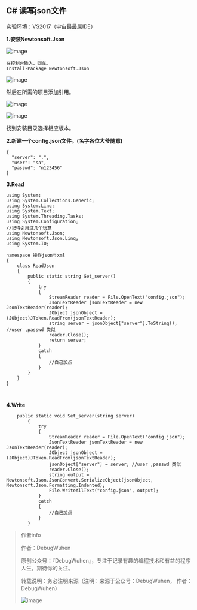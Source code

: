 ## C# 读写json文件

实验环境：VS2017（宇宙最最屌IDE）

**1.安装Newtonsoft.Json**

![image](https://user-images.githubusercontent.com/48900845/115116802-2f440b80-9fce-11eb-8ba2-f018cbc7c933.png)

```
在控制台输入，回车。
Install-Package Newtonsoft.Json
```

![image](https://user-images.githubusercontent.com/48900845/115116818-41be4500-9fce-11eb-9def-fe2cf1374bbf.png)


然后在所需的项目添加引用。

![image](https://user-images.githubusercontent.com/48900845/115116824-4daa0700-9fce-11eb-9c0f-328ba748522d.png)

![image](https://user-images.githubusercontent.com/48900845/115116830-539fe800-9fce-11eb-9506-8fd3e31cbe8e.png)

找到安装目录选择相应版本。

**2.新建一个config.json文件。(名字各位大爷随意)**

```
{
  "server": ".",
  "user": "sa",
  "passwd": "n123456"
}
```

**3.Read**

```
using System;
using System.Collections.Generic;
using System.Linq;
using System.Text;
using System.Threading.Tasks;
using System.Configuration;
//记得引用这几个玩意
using Newtonsoft.Json;
using Newtonsoft.Json.Linq;
using System.IO;

namespace 操作json与xml
{
    class ReadJson
    {
        public static string Get_server()
        {
        	try
            {
            	StreamReader reader = File.OpenText("config.json");
            	JsonTextReader jsonTextReader = new JsonTextReader(reader);
           	 	JObject jsonObject = (JObject)JToken.ReadFrom(jsonTextReader);
            	string server = jsonObject["server"].ToString(); //user ,passwd 类似
            	reader.Close();
            	return server;
            }
            catch
            {
            	//自己加点
            }
        }
    }
}



```

**4.Write**

```
	public static void Set_server(string server)
        {
        	try
            {
            	StreamReader reader = File.OpenText("config.json");
            	JsonTextReader jsonTextReader = new JsonTextReader(reader);
           	 	JObject jsonObject = (JObject)JToken.ReadFrom(jsonTextReader);
            	jsonObject["server"] = server; //user ,passwd 类似
            	reader.Close();
            	string output = Newtonsoft.Json.JsonConvert.SerializeObject(jsonObject, Newtonsoft.Json.Formatting.Indented);
                File.WriteAllText("config.json", output);
            }
            catch
            {
            	//自己加点
            }
        }

```

>作者info
>
>作者：DebugWuhen
>
>原创公众号：『DebugWuhen』，专注于记录有趣的编程技术和有益的程序人生，期待你的关注。
>
>转载说明：务必注明来源（注明：来源于公众号：DebugWuhen， 作者：DebugWuhen）
>
>![image](https://user-images.githubusercontent.com/48900845/112752163-3b0e6480-9004-11eb-899d-66ddef749c2b.png)

